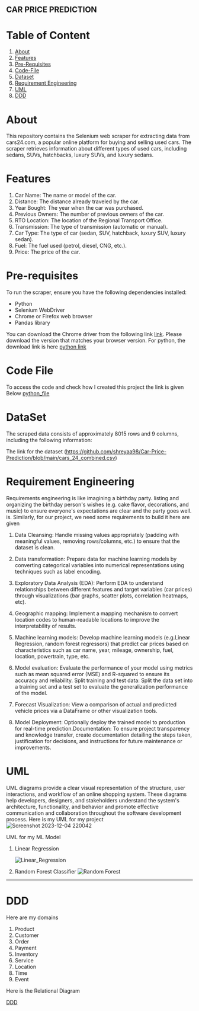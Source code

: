 ## CAR PRICE PREDICTION


# Table of Content
1. [About](#about)
2. [Features](#features)
3. [Pre-Requisites](#pre-requisites)
4. [Code-File](#code-file)
5. [Dataset](#dataset)
6. [Requirement Engineering](#requirement-engineering)
7. [UML](#uml)
8. [DDD](#ddd)

# About 
This repository contains the Selenium web scraper for extracting data from cars24.com, a popular online platform for buying and selling used cars.
The scraper retrieves information about different types of used cars, including sedans, SUVs, hatchbacks, luxury SUVs, and luxury sedans.


# Features
1. Car Name: The name or model of the car.
2. Distance: The distance already traveled by the car.
3. Year Bought: The year when the car was purchased.
4. Previous Owners: The number of previous owners of the car.
5. RTO Location: The location of the Regional Transport Office.
6. Transmission: The type of transmission (automatic or manual).
7. Car Type: The type of car (sedan, SUV, hatchback, luxury SUV, luxury sedan).
8. Fuel: The fuel used (petrol, diesel, CNG, etc.).
9. Price: The price of the car.

# Pre-requisites
To run the scraper, ensure you have the following dependencies installed:

- Python 
- Selenium WebDriver
- Chrome or Firefox web browser
- Pandas library

You can download the Chrome driver from the following link [link](https://chromedriver.storage.googleapis.com/index.html). Please download the version that matches your browser version. For python, the download link is here [python link](https://www.python.org/)

# Code File 
To access the code and check how I created this project the link is given Below [python_file](https://github.com/shreyaa98/Car-Price-Prediction/blob/main/cars24.py)

# DataSet
The scraped data consists of approximately 8015 rows and 9 columns, including the following information:

The link for the dataset (https://github.com/shreyaa98/Car-Price-Prediction/blob/main/cars_24_combined.csv)

# Requirement Engineering
 Requirements engineering is like imagining a birthday party. listing and organizing  the birthday person's wishes (e.g.
 cake flavor, decorations,  and music) to ensure everyone's expectations are clear and the party goes well.
 is. Similarly, for our project, we need some requirements to build it here are given 
 
 1. Data Cleansing: Handle missing values ​​appropriately (padding with meaningful values, removing rows/columns, etc.) to ensure that the dataset is clean.
 
 2. Data transformation: Prepare data for machine learning models by converting categorical variables into numerical representations using techniques such as label encoding.
 
 3. Exploratory Data Analysis (EDA): Perform  EDA to understand  relationships between different features and  target variables (car prices) through visualizations (bar graphs, scatter plots,  correlation 
    heatmaps, etc).
 4. Geographic mapping: Implement a mapping mechanism to convert location codes to human-readable locations to improve the interpretability of results.
 
 5. Machine learning models: Develop  machine learning models (e.g.Linear Regression, random forest regressors) that predict car prices based on characteristics such as car name, year, mileage, ownership, fuel, 
     location, powertrain, type, etc.
6. Model evaluation: Evaluate the performance of your model using metrics such as mean squared error (MSE) and R-squared to ensure its accuracy and reliability.
 Split training and test data: Split the  data set into a training set and a test set to evaluate the  generalization performance of the model.
 
 7. Forecast Visualization: View a comparison of actual and predicted vehicle prices via a DataFrame or other visualization tools.
   
 
9. Model Deployment: Optionally deploy the trained model to  production  for real-time prediction.Documentation: To ensure project transparency and knowledge transfer, create documentation detailing  the steps 
    taken, justification for decisions, and instructions for future maintenance or improvements.

 # UML 
 UML diagrams provide a clear visual representation of the  structure, user interactions, and workflow of an online shopping system.
 These diagrams help developers, designers, and stakeholders understand the system's architecture, functionality, and behavior and promote effective communication and collaboration throughout the  software 
 development process. Here is my UML for my project  
 ![Screenshot 2023-12-04 220042](https://github.com/shreyaa98/Car-Price-Prediction/assets/33647234/4733acb1-01da-458a-87ff-96ddf478d2ca)

 UML for my ML Model 
 1. Linear Regression

    ![Linear_Regression](https://github.com/shreyaa98/Car-Price-Prediction/assets/33647234/2d762723-4040-44f7-883d-4ead9a360350)



 2. Random Forest Classifier
    ![Random Forest](https://github.com/shreyaa98/Car-Price-Prediction/assets/33647234/87193913-676a-41e8-959b-3abbb33a85ba)

---

# DDD
Here are my domains
1. Product
2. Customer
3. Order
4. Payment
5. Inventory
6. Service
7. Location
8. Time
9. Event

Here is the Relational Diagram 

[DDD](https://github.com/shreyaa98/Car-Price-Prediction/blob/main/DDD.png)

 



